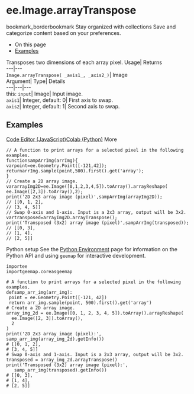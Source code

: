  
#  ee.Image.arrayTranspose
bookmark_borderbookmark Stay organized with collections  Save and categorize content based on your preferences.
  * On this page
  * [Examples](https://developers.google.com/earth-engine/apidocs/ee-image-arraytranspose#examples)


Transposes two dimensions of each array pixel. 
Usage| Returns  
---|---  
`Image.arrayTranspose( _axis1_, _axis2_)`| Image  
Argument| Type| Details  
---|---|---  
this: `input`| Image| Input image.  
`axis1`| Integer, default: 0| First axis to swap.  
`axis2`| Integer, default: 1| Second axis to swap.  
## Examples
[Code Editor (JavaScript)](https://developers.google.com/earth-engine/apidocs/ee-image-arraytranspose#code-editor-javascript-sample)[Colab (Python)](https://developers.google.com/earth-engine/apidocs/ee-image-arraytranspose#colab-python-sample) More
```
// A function to print arrays for a selected pixel in the following examples.
functionsampArrImg(arrImg){
varpoint=ee.Geometry.Point([-121,42]);
returnarrImg.sample(point,500).first().get('array');
}
// Create a 2D array image.
vararrayImg2D=ee.Image([0,1,2,3,4,5]).toArray().arrayReshape(
ee.Image([2,3]).toArray(),2);
print('2D 2x3 array image (pixel)',sampArrImg(arrayImg2D));
// [[0, 1, 2],
// [3, 4, 5]]
// Swap 0-axis and 1-axis. Input is a 2x3 array, output will be 3x2.
vartransposed=arrayImg2D.arrayTranspose();
print('Transposed (3x2) array image (pixel)',sampArrImg(transposed));
// [[0, 3],
// [1, 4],
// [2, 5]]
```
Python setup
See the [ Python Environment](https://developers.google.com/earth-engine/guides/python_install) page for information on the Python API and using `geemap` for interactive development.
```
importee
importgeemap.coreasgeemap
```
```
# A function to print arrays for a selected pixel in the following examples.
defsamp_arr_img(arr_img):
 point = ee.Geometry.Point([-121, 42])
 return arr_img.sample(point, 500).first().get('array')
# Create a 2D array image.
array_img_2d = ee.Image([0, 1, 2, 3, 4, 5]).toArray().arrayReshape(
  ee.Image([2, 3]).toArray(),
  2
)
print('2D 2x3 array image (pixel):', samp_arr_img(array_img_2d).getInfo())
# [[0, 1, 2],
# [3, 4, 5]]
# Swap 0-axis and 1-axis. Input is a 2x3 array, output will be 3x2.
transposed = array_img_2d.arrayTranspose()
print('Transposed (3x2) array image (pixel):',
   samp_arr_img(transposed).getInfo())
# [[0, 3],
# [1, 4],
# [2, 5]]
```

